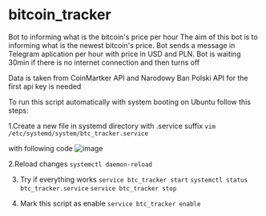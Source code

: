 # bitcoin_tracker
Bot to informing what is the bitcoin's price per hour
The aim of this bot is to informing what is the newest bitcoin's price.
Bot sends a message in Telegram aplication per hour with price in USD and PLN.
Bot is waiting 30min if there is no internet connection and then turns off

Data is taken from CoinMartker API and Narodowy Ban Polski API for the first api key is needed


To run this script automatically with system booting on Ubuntu follow this steps:

1.Create a new file in systemd directory with .service suffix
  `vim /etc/systemd/system/btc_tracker.service`

with following code
![image](https://user-images.githubusercontent.com/74931215/114176229-2a7eb800-993b-11eb-95e2-3ee4f25d4d76.png)

2.Reload changes
  `systemctl daemon-reload`

3. Try if everything works
 `service btc_tracker start`
 `systemctl status btc_tracker.service`
 `service btc_tracker stop`

4. Mark this script as enable
  `service btc_tracker enable`

